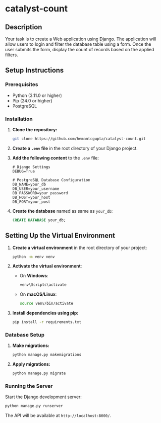 # catalyst-count

## Description
Your task is to create a Web application using Django. The application will allow users to login and filter the 
database table using a form. 
Once the user submits the form, display the count of records based on the applied filters.

## Setup Instructions

### Prerequisites
- Python (3.11.0 or higher)
- Pip (24.0 or higher)
- PostgreSQL

### Installation
1. **Clone the repository:**
   ```bash
   git clone https://github.com/hemantcgupta/catalyst-count.git
   ```
   
2. **Create a `.env` file** in the root directory of your Django project.

3. **Add the following content** to the `.env` file:

    ```env
    # Django Settings
    DEBUG=True

    # PostgreSQL Database Configuration
    DB_NAME=your_db
    DB_USER=your_username
    DB_PASSWORD=your_password
    DB_HOST=your_host
    DB_PORT=your_post
    ```   
4. **Create the database** named as same as `your_db`:

    ```sql
    CREATE DATABASE your_db;
    ```

## Setting Up the Virtual Environment

1. **Create a virtual environment** in the root directory of your project:

    ```bash
    python -m venv venv
    ```

2. **Activate the virtual environment**:

    - On **Windows**:

        ```bash
        venv\Scripts\activate
        ```

    - On **macOS/Linux**:

        ```bash
        source venv/bin/activate
        ```

3. **Install dependencies using pip:**
   ```bash
   pip install -r requirements.txt
   ```

### Database Setup
1. **Make migrations:**
   ```bash
   python manage.py makemigrations
   ```
2. **Apply migrations:**
   ```bash
   python manage.py migrate
   ```

### Running the Server
Start the Django development server:
```bash
python manage.py runserver
```

The API will be available at `http://localhost:8000/`.
